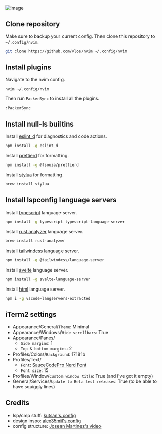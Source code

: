 ![image](https://pub-17a0349a6dd0473f8502957f5c524d98.r2.dev/preview.png)

## Clone repository

Make sure to backup your current config. Then clone this repository to `~/.config/nvim`.

```sh
git clone https://github.com/vloe/nvim ~/.config/nvim
```

## Install plugins

Navigate to the nvim config.

```sh
nvim ~/.config/nvim
```

Then run `PackerSync` to install all the plugins.

```sh
:PackerSync
```

## Install null-ls builtins

Install [eslint_d](https://github.com/jose-elias-alvarez/null-ls.nvim/blob/07897774c3b2f14d71b2ca51f3014d1055da9657/doc/BUILTINS.md#eslint_d) for diagnostics and code actions.

```sh
npm install -g eslint_d
```

Install [prettierd](https://github.com/jose-elias-alvarez/null-ls.nvim/blob/07897774c3b2f14d71b2ca51f3014d1055da9657/doc/BUILTINS.md#prettierd) for formatting.

```sh
npm install -g @fsouza/prettierd
```

Install [stylua](https://github.com/jose-elias-alvarez/null-ls.nvim/blob/07897774c3b2f14d71b2ca51f3014d1055da9657/doc/BUILTINS.md#stylua) for formatting.

```sh
brew install stylua
```

## Install lspconfig language servers

Install [typescript](https://github.com/neovim/nvim-lspconfig/blob/master/doc/server_configurations.md#tsserver) language server.

```sh
npm install -g typescript typescript-language-server
```

Install [rust analyzer](https://github.com/neovim/nvim-lspconfig/blob/master/doc/server_configurations.md#rust_analyzer) language server.

```sh
brew install rust-analyzer
```

Install [tailwindcss](https://github.com/neovim/nvim-lspconfig/blob/master/doc/server_configurations.md#tailwindcss) language server.

```sh
npm install -g @tailwindcss/language-server
```

Install [svelte](https://github.com/neovim/nvim-lspconfig/blob/master/doc/server_configurations.md#svelte) language server.

```sh
npm install -g svelte-language-server
```

Install [html](https://github.com/neovim/nvim-lspconfig/blob/master/doc/server_configurations.md#html) language server.

```sh
npm i -g vscode-langservers-extracted
```

## iTerm2 settings

- Appearance/General/`Theme`: Minimal
- Appearance/Windows/`Hide scrollbars`: True
- Appearance/Panes/
  - `Side margins`: 1
  - `Top & bottom margins`: 2
- Profiles/Colors/`Background`: 17181b
- Profiles/Text/
  - `Font`: [SauceCodePro Nerd Font](https://www.nerdfonts.com/font-downloads)
  - `Font size`: 15
- Profiles/Window/`Custom window title`: True (and i've got it empty)
- General/Services/`Update to Beta test releases`: True (to be able to have squiggly lines)

## Credits

- lsp/cmp stuff: [kutsan's config](https://github.com/kutsan/dotfiles/tree/master/.config/nvim)
- design inspo: [alex35mil's config](https://github.com/alex35mil/dotfiles)
- config structure: [Josean Martinez's video](https://www.youtube.com/watch?v=vdn_pKJUda8)
